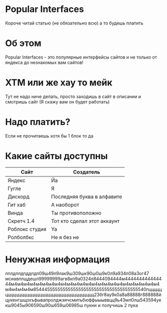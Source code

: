 # Popular Interfaces
Короче читай статью (не обязательно всю) а то будешь платить
# Об этом
Popular Interfaces - это популярные интерфейсы сайтов и не только от яндекса до незнакомых вам сайтов!
# ХТМ или же хау то мейк
Тут не надо ниче делать, просто заходишь в сайт в описании и смотришь сайт (Я скажу вам он будет работать)

# Надо платить?
Если не прочитаешь хотя бы 1 блок то да

# Какие сайты доступны

Сайт | Создатель
---- | ---------
Яндекс | Йа
Гугле | Я
Дискорд | Последняя буква в алфавите
Гит хаб | А наоборот
Винда | Ты противоположно
Скретч 1.4 | Тот кто сделал этот аккаунт
Роблокс студия | Ya
Ролболбкс | Не я без не


# Ненужная информация
лплдплдпддпдп09ш49л9лак9ш309шк90ш0ш9к0л9а934п08а3ог47 мсиавплщдешл99999999агв8кп9а0324л8444094444м444444444444444м4м4м4м4м4м4м4м4м4м4м4м4м4м4м4м4м4м4м4м4м4м4м4м4м4м4м4м4м8544455555555555555555555555555555555555540пццццццццццццццццццццццццццццццццццццццц23бг8ау9к0а8а88888г888888йцукенгшщзхъфывапролджэячсмитьбюффыыыввцц9ь43мп0лш543594уекш9045ы906590ш90ш659ш06985ш пукни и получишь 2 пука

